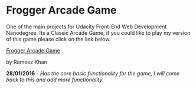 # Frogger Arcade Game

One of the main projects for Udacity Front-End Web Development Nanodegree.
Its a Classic Arcade Game, if you could like to play my version of this game please click on the link below.

[Frogger Arcade Game](https://rxmeez.github.io/Frogger-Game-Arcade/)

by Rameez Khan

**28/01/2016** - *Has the core basic functionality for the game, I will come back to this and add more functionality.*
